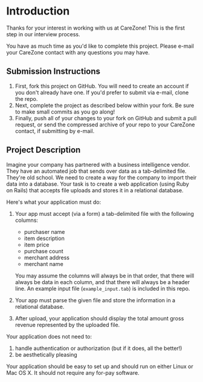 # Introduction

Thanks for your interest in working with us at CareZone! This is the first step
in our interview process.

You have as much time as you'd like to complete this project. Please e-mail your
CareZone contact with any questions you may have.

## Submission Instructions

1. First, fork this project on GitHub. You will need to create an account if you
   don't already have one. If you'd prefer to submit via e-mail, clone the repo.
2. Next, complete the project as described below within your fork. Be sure to
   make small commits as you go along!
3. Finally, push all of your changes to your fork on GitHub and submit a pull
   request, or send the compressed archive of your repo to your CareZone
   contact, if submitting by e-mail.

## Project Description

Imagine your company has partnered with a business intelligence vendor. They 
have an automated job that sends over data as a tab-delimited file. They're old 
school. We need to create a way for the company to import their data into a 
database. Your task is to create a web application (using Ruby on Rails) that
accepts file uploads and stores it in a relational database.

Here's what your application must do:

1.  Your app must accept (via a form) a tab-delimited file with the following
    columns:

    * purchaser name
    * item description
    * item price
    * purchase count
    * merchant address
    * merchant name

    You may assume the columns will always be in that order, that there will
    always be data in each column, and that there will always be a header line.
    An example input file (`example_input.tab`) is included in this repo.

2. Your app must parse the given file and store the information in a relational
   database.

3. After upload, your application should display the total amount gross revenue
   represented by the uploaded file.

Your application does not need to:

1. handle authentication or authorization (but if it does, all the better!)
2. be aesthetically pleasing

Your application should be easy to set up and should run on either Linux or Mac
OS X. It should not require any for-pay software.
